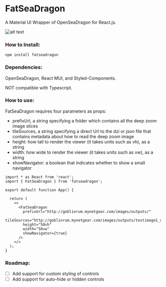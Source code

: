# FatSeaDragon

A Material UI Wrapper of OpenSeaDragon for React.js. 

![alt text](https://i.ibb.co/9v1fNV2/Screenshot-from-2022-06-07-15-30-23.png)


### How to Install:

```
npm install fatseadragon
```

### Dependencies:
OpenSeaDragon, React MUI, and Styled-Components.

NOT compatible with Typescript.


### How to use:

FatSeaDragon requires four parameters as props:
- prefixUrl, a string specifying a folder which contains all the deep zoom image slices
- tileSources, a string specifying a direct Url to the dzi or json file that contains metadata about how to read the deep zoom image
- height: how tall to render the viewer (it takes units such as vh), as a string
- width: how wide to render the viewer (it takes units such as vw), as a string
- showNavigator: a boolean that indicates whether to show a small navigator


```
import * as React from 'react';
import { FatSeaDragon } from 'fatseadragon';

export default function App() {

  return (
    <>
      <FatSeaDragon 
        prefixUrl="http://goblinrum.mynetgear.com/images/outputs/"
        tileSources="http://goblinrum.mynetgear.com/images/outputs/testimage1_outdzi.dzi"
        height="50vh"
        width="50vw"
        showNavigator={true}
      />
    </>
  );
}
```

### Roadmap:

- [ ] Add support for custom styling of controls
- [ ] Add support for auto-hide or hidden controls
